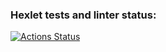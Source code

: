 ### Hexlet tests and linter status:
[![Actions Status](https://github.com/Levasey/java-project-72/actions/workflows/hexlet-check.yml/badge.svg)](https://github.com/Levasey/java-project-72/actions)